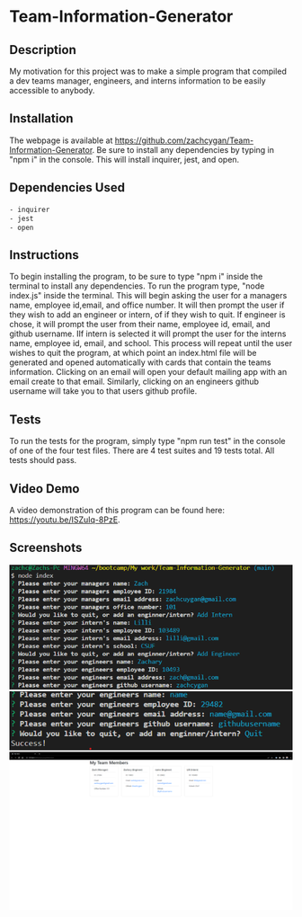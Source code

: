 # Team-Information-Generator

## Description

My motivation for this project was to make a simple program that compiled a dev teams manager, engineers, and interns information to be easily accessible to anybody. 

## Installation

The webpage is available at https://github.com/zachcygan/Team-Information-Generator. Be sure to install any dependencies by typing in "npm i" in the console. This will install inquirer, jest, and open. 

## Dependencies Used
    - inquirer
    - jest
    - open

## Instructions

To begin installing the program, to be sure to type "npm i" inside the terminal to install any dependencies. To run the program type, "node index.js" inside the terminal. This will begin asking the user for a managers name, 
employee id,email, and office number. It will then prompt the user if they wish to add an engineer or intern, of if they wish to quit. If engineer is chose, it will prompt the user from their name, employee id, email, and
github username. IIf intern is selected it will prompt the user for the interns name, employee id, email, and school. This process will repeat until the user wishes to quit the program, at which point an index.html
file will be generated and opened automatically with cards that contain the teams information. Clicking on an email will open your default mailing app with an email create to that email. Similarly, clicking on an engineers github username will take you to that users github profile.

## Tests

To run the tests for the program, simply type "npm run test" in the console of one of the four test files. There are 4 test suites and 19 tests total. All tests should pass. 

## Video Demo

A video demonstration of this program can be found here: https://youtu.be/ISZuIq-8PzE. 

## Screenshots

![screenshot of the website](assets/images/screenshot.png)
![screenshot of the website](assets/images/screenshot2.png)
![screenshot of the website](assets/images/screenshot3.png)


